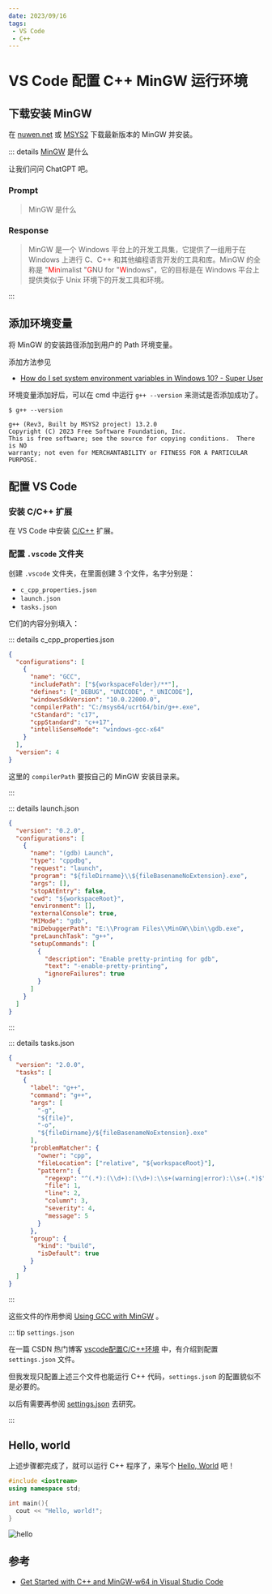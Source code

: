 ```yaml
---
date: 2023/09/16
tags: 
 - VS Code
 - C++
---
```


# VS Code 配置 C++ MinGW 运行环境

## 下载安装 MinGW

在 [nuwen.net](https://nuwen.net/mingw.html) 或 [MSYS2](https://www.msys2.org/) 下载最新版本的 MinGW 并安装。

::: details [MinGW](https://en.wikipedia.org/wiki/MinGW) 是什么

让我们问问 ChatGPT 吧。

### Prompt

> MinGW 是什么

### Response

> MinGW 是一个 Windows 平台上的开发工具集，它提供了一组用于在 Windows 上进行 C、C++ 和其他编程语言开发的工具和库。MinGW 的全称是 "<span style='color:red'>Min</span>imalist "<span style='color:red'>G</span>NU for "<span style='color:red'>W</span>indows"，它的目标是在 Windows 平台上提供类似于 Unix 环境下的开发工具和环境。

:::

## 添加环境变量

将 MinGW 的安装路径添加到用户的 Path 环境变量。

添加方法参见

- [How do I set system environment variables in Windows 10? - Super User](https://superuser.com/questions/949560/how-do-i-set-system-environment-variables-in-windows-10)

环境变量添加好后，可以在 cmd 中运行 `g++ --version` 来测试是否添加成功了。

```
$ g++ --version

g++ (Rev3, Built by MSYS2 project) 13.2.0
Copyright (C) 2023 Free Software Foundation, Inc.
This is free software; see the source for copying conditions.  There is NO
warranty; not even for MERCHANTABILITY or FITNESS FOR A PARTICULAR PURPOSE.
```

## 配置 VS Code

### 安装 C/C++ 扩展

在 VS Code 中安装 [C/C++](https://marketplace.visualstudio.com/items?itemName=ms-vscode.cpptools) 扩展。

### 配置 `.vscode` 文件夹

创建 `.vscode` 文件夹，在里面创建 3 个文件，名字分别是：

- `c_cpp_properties.json`
- `launch.json`
- `tasks.json`

它们的内容分别填入：

::: details c_cpp_properties.json

```json
{
  "configurations": [
    {
      "name": "GCC",
      "includePath": ["${workspaceFolder}/**"],
      "defines": ["_DEBUG", "UNICODE", "_UNICODE"],
      "windowsSdkVersion": "10.0.22000.0",
      "compilerPath": "C:/msys64/ucrt64/bin/g++.exe",
      "cStandard": "c17",
      "cppStandard": "c++17",
      "intelliSenseMode": "windows-gcc-x64"
    }
  ],
  "version": 4
}
```

这里的 `compilerPath` 要按自己的 MinGW 安装目录来。

:::

::: details launch.json

```json
{
  "version": "0.2.0",
  "configurations": [
    {
      "name": "(gdb) Launch", 
      "type": "cppdbg", 
      "request": "launch", 
      "program": "${fileDirname}\\${fileBasenameNoExtension}.exe", 
      "args": [], 
      "stopAtEntry": false,
      "cwd": "${workspaceRoot}",
      "environment": [],
      "externalConsole": true, 
      "MIMode": "gdb",
      "miDebuggerPath": "E:\\Program Files\\MinGW\\bin\\gdb.exe",
      "preLaunchTask": "g++",
      "setupCommands": [
        {
          "description": "Enable pretty-printing for gdb",
          "text": "-enable-pretty-printing",
          "ignoreFailures": true
        }
      ]
    }
  ]
}
```

:::

::: details tasks.json

```json
{
  "version": "2.0.0",
  "tasks": [
    {
      "label": "g++",
      "command": "g++",
      "args": [
        "-g",
        "${file}",
        "-o",
        "${fileDirname}/${fileBasenameNoExtension}.exe"
      ],
      "problemMatcher": {
        "owner": "cpp",
        "fileLocation": ["relative", "${workspaceRoot}"],
        "pattern": {
          "regexp": "^(.*):(\\d+):(\\d+):\\s+(warning|error):\\s+(.*)$",
          "file": 1,
          "line": 2,
          "column": 3,
          "severity": 4,
          "message": 5
        }
      },
      "group": {
        "kind": "build",
        "isDefault": true
      }
    }
  ]
}
```

:::

这些文件的作用参阅 [Using GCC with MinGW](https://code.visualstudio.com/docs/cpp/config-mingw#_run-helloworldcpp) 。

::: tip `settings.json`

在一篇 CSDN 热门博客 [vscode配置C/C++环境](https://blog.csdn.net/m0_62721576/article/details/127207028) 中，有介绍到配置 `settings.json` 文件。

但我发现只配置上述三个文件也能运行 C++ 代码，`settings.jso`n 的配置貌似不是必要的。

以后有需要再参阅 [settings.json](https://code.visualstudio.com/docs/getstarted/settings#_settingsjson) 去研究。

:::

## Hello, world

上述步骤都完成了，就可以运行 C++ 程序了，来写个 [Hello, World](https://en.wikipedia.org/wiki/%22Hello,_World!%22_program) 吧！

```cpp
#include <iostream>
using namespace std;

int main(){
  cout << "Hello, world!";
}
```

![hello](https://cdn.jsdelivr.net/gh/tangjan/imgBed/notes/2023/09/16/vscode-cpp/hello.png)

## 参考

- [Get Started with C++ and MinGW-w64 in Visual Studio Code](https://code.visualstudio.com/docs/cpp/config-mingw)
